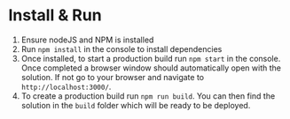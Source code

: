 <h1>Install & Run</h1>
<ol>
    <li>Ensure nodeJS and NPM is installed</li>
    <li>Run <code>npm install</code> in the console to install dependencies</li>
    <li>Once installed, to start a production build run <code>npm start</code> in the console. Once completed a browser window should automatically open with the solution. If not go to your browser and navigate to <code>http://localhost:3000/</code>.</li>
    <li>To create a production build run <code>npm run build</code>. You can then find the solution in the <code>build</code> folder which will be ready to be deployed.</li>
</ol>